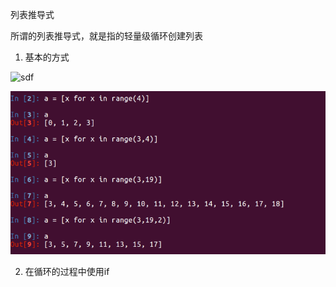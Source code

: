 列表推导式

所谓的列表推导式，就是指的轻量级循环创建列表

1. 基本的方式
<img src="../images/5.3-01.png" alt="sdf" />

![](/assets/5.3-01.png)

2. 在循环的过程中使用if


